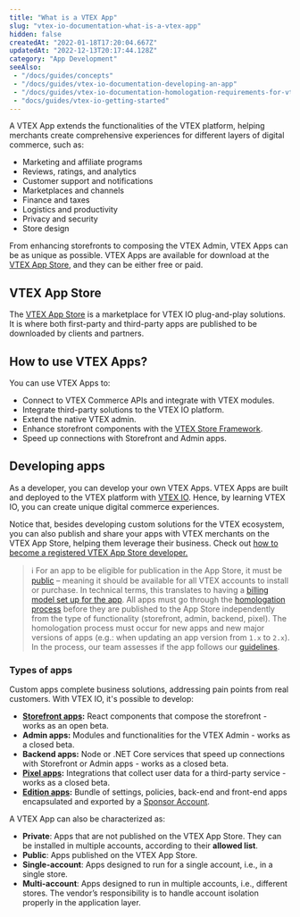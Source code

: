 ```yaml
---
title: "What is a VTEX App"
slug: "vtex-io-documentation-what-is-a-vtex-app"
hidden: false
createdAt: "2022-01-18T17:20:04.667Z"
updatedAt: "2022-12-13T20:17:44.128Z"
category: "App Development"
seeAlso:
 - "/docs/guides/concepts"
 - "/docs/guides/vtex-io-documentation-developing-an-app"
 - "/docs/guides/vtex-io-documentation-homologation-requirements-for-vtex-app-store"
 - "docs/guides/vtex-io-getting-started"
---
```

A VTEX App extends the functionalities of the VTEX platform, helping merchants create comprehensive experiences for different layers of digital commerce, such as:

- Marketing and affiliate programs
- Reviews, ratings, and analytics
- Customer support and notifications
- Marketplaces and channels
- Finance and taxes
- Logistics and productivity
- Privacy and security
- Store design

From enhancing storefronts to composing the VTEX Admin, VTEX Apps can be as unique as possible. VTEX Apps are available for download at the [VTEX App Store](https://apps.vtex.com/), and they can be either free or paid.

## VTEX App Store

The [VTEX App Store](https://apps.vtex.com/) is a marketplace for VTEX IO plug-and-play solutions. It is where both first-party and third-party apps are published to be downloaded by clients and partners.

## How to use VTEX Apps?

You can use VTEX Apps to:

- Connect to VTEX Commerce APIs and integrate with VTEX modules.
- Integrate third-party solutions to the VTEX IO platform.
- Extend the native VTEX admin.
- Enhance storefront components with the [VTEX Store Framework](https://developers.vtex.com/docs/guides/vtex-io-documentation-what-is-vtex-store-framework).
- Speed up connections with Storefront and Admin apps.

## Developing apps

As a developer, you can develop your own VTEX Apps. VTEX Apps are built and deployed to the VTEX platform with [VTEX IO](https://developers.vtex.com/docs/guides/vtex-io-documentation-what-is-vtex-io). Hence, by learning VTEX IO, you can create unique digital commerce experiences.

Notice that, besides developing custom solutions for the VTEX ecosystem, you can also publish and share your apps with VTEX merchants on the VTEX App Store, helping them leverage their business. Check out [how to become a registered VTEX App Store developer.](https://developers.vtex.com/docs/guides/vtex-io-documentation-becoming-a-registered-vtex-app-store-developer)

>ℹ For an app to be eligible for publication in the App Store, it must be [public](https://developers.vtex.com/docs/guides/vtex-io-documentation-10-making-your-app-publicly-available) – meaning it should be available for all VTEX accounts to install or purchase. In technical terms, this translates to having a [billing model set up for the app](https://developers.vtex.com/docs/guides/vtex-io-documentation-setting-your-apps-billing-model#setting-the-app-as-public). All apps must go through the [homologation process](https://developers.vtex.com/docs/guides/vtex-io-documentation-submitting-your-app-in-the-vtex-app-store#step-3-waiting-for-the-app-homologation) before they are published to the App Store independently from the type of functionality (storefront, admin, backend, pixel). The homologation process must occur for new apps and new major versions of apps (e.g.: when updating an app version from `1.x` to `2.x`). In the process, our team assesses if the app follows our [guidelines](https://developers.vtex.com/docs/guides/vtex-io-documentation-homologation-requirements-for-vtex-app-store).

### Types of apps

Custom apps complete business solutions, addressing pain points from real customers. With VTEX IO, it's possible to develop:

- **[Storefront apps](https://developers.vtex.com/docs/guides/vtex-io-documentation-1-developing-storefront-apps-using-react-and-vtex-io):** React components that compose the storefront - works as an open beta.
- **Admin apps:** Modules and functionalities for the VTEX Admin - works as a closed beta.
- **Backend apps:** Node or .NET Core services that speed up connections with Storefront or Admin apps - works as a closed beta.
- **[Pixel apps](https://developers.vtex.com/docs/guides/vtex-io-documentation-1-developnativeintegrationswithpixelapps):** Integrations that collect user data for a third-party service - works as a closed beta.
- **[Edition apps](https://developers.vtex.com/docs/guides/vtex-io-documentation-edition-app):** Bundle of settings, policies, back-end and front-end apps encapsulated and exported by a [Sponsor Account](https://developers.vtex.com/docs/guides/vtex-io-documentation-sponsor-account).

A VTEX App can also be characterized as:

- **Private**: Apps that are not published on the VTEX App Store. They can be installed in multiple accounts, according to their **allowed list**.
- **Public**: Apps published on the VTEX App Store.
- **Single-account**: Apps designed to run for a single account, i.e., in a single store.
- **Multi-account**: Apps designed to run in multiple accounts, i.e., different stores. The vendor’s responsibility is to handle account isolation properly in the application layer.
